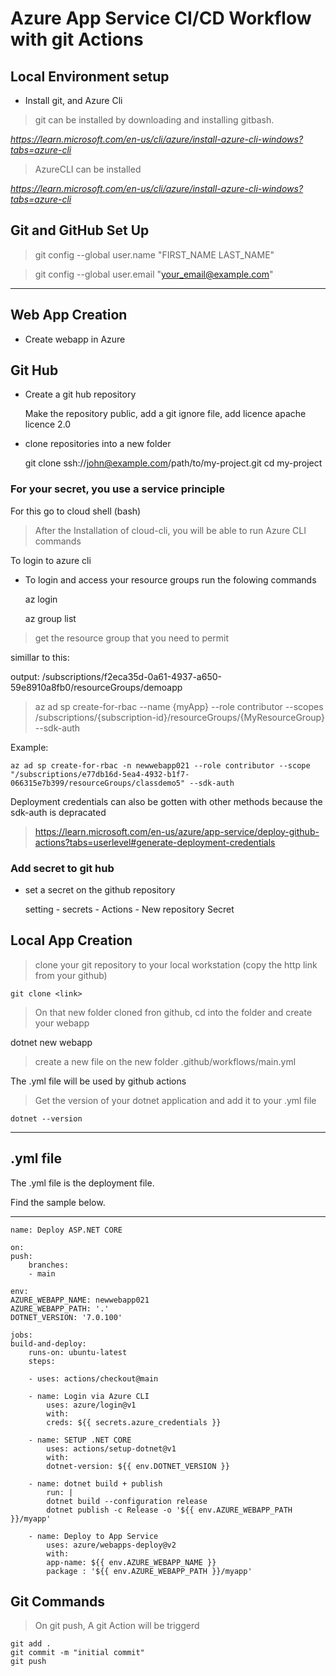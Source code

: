 # Azure App Service CI/CD Workflow with git Actions

## Local Environment setup

- Install git, and Azure Cli

> git can be installed by downloading and installing gitbash.

*https://learn.microsoft.com/en-us/cli/azure/install-azure-cli-windows?tabs=azure-cli*

> AzureCLI can be installed 

*https://learn.microsoft.com/en-us/cli/azure/install-azure-cli-windows?tabs=azure-cli*

## Git and GitHub Set Up

> git config --global user.name "FIRST_NAME LAST_NAME"

> git config --global user.email "your_email@example.com"

----
## Web App Creation 

- Create webapp in Azure 

## Git Hub

- Create a git hub repository 

    Make the repository public, add a git ignore file, add licence apache licence 2.0

- clone repositories into a new folder

    git clone ssh://john@example.com/path/to/my-project.git 
    cd my-project 

    
### For your secret, you use a service principle 

For this go to cloud shell (bash)

> After the Installation of cloud-cli, you will be able to run Azure CLI commands

To login to azure cli 

- To login and access your resource groups run the folowing commands

    az login 

    az group list 

> get the resource group that you need to permit 

simillar to this:

output: /subscriptions/f2eca35d-0a61-4937-a650-59e8910a8fb0/resourceGroups/demoapp

> az ad sp create-for-rbac --name {myApp} --role contributor --scopes /subscriptions/{subscription-id}/resourceGroups/{MyResourceGroup} --sdk-auth

Example:

    az ad sp create-for-rbac -n newwebapp021 --role contributor --scope "/subscriptions/e77db16d-5ea4-4932-b1f7-066315e7b399/resourceGroups/classdemo5" --sdk-auth

Deployment credentials can also be gotten with other methods because the sdk-auth is depracated 

> https://learn.microsoft.com/en-us/azure/app-service/deploy-github-actions?tabs=userlevel#generate-deployment-credentials


### Add secret to git hub

- set a secret on the github repository 

  setting - secrets - Actions - New repository  Secret 

## Local App Creation 

> clone your git repository to your local workstation (copy the http link from your github) 

    git clone <link>

> On that new folder cloned fron github, cd into the folder and create your webapp

  dotnet new webapp

> create a new file on the new folder .github/workflows/main.yml

  The .yml file will be used by github actions 

> Get the version of your dotnet application and add it to your .yml file 

    dotnet --version 


---

## .yml file 

The .yml file is the deployment file.

Find the sample below.

----

    name: Deploy ASP.NET CORE

    on:
    push:
        branches: 
        - main

    env:
    AZURE_WEBAPP_NAME: newwebapp021
    AZURE_WEBAPP_PATH: '.'
    DOTNET_VERSION: '7.0.100'

    jobs:
    build-and-deploy:
        runs-on: ubuntu-latest
        steps:
        
        - uses: actions/checkout@main

        - name: Login via Azure CLI
            uses: azure/login@v1
            with:
            creds: ${{ secrets.azure_credentials }}

        - name: SETUP .NET CORE
            uses: actions/setup-dotnet@v1
            with:
            dotnet-version: ${{ env.DOTNET_VERSION }}

        - name: dotnet build + publish
            run: |
            dotnet build --configuration release
            dotnet publish -c Release -o '${{ env.AZURE_WEBAPP_PATH }}/myapp'

        - name: Deploy to App Service 
            uses: azure/webapps-deploy@v2
            with:
            app-name: ${{ env.AZURE_WEBAPP_NAME }}
            package : '${{ env.AZURE_WEBAPP_PATH }}/myapp'

## Git Commands 

> On git push, A git Action will be triggerd 

    git add .
    git commit -m "initial commit"
    git push